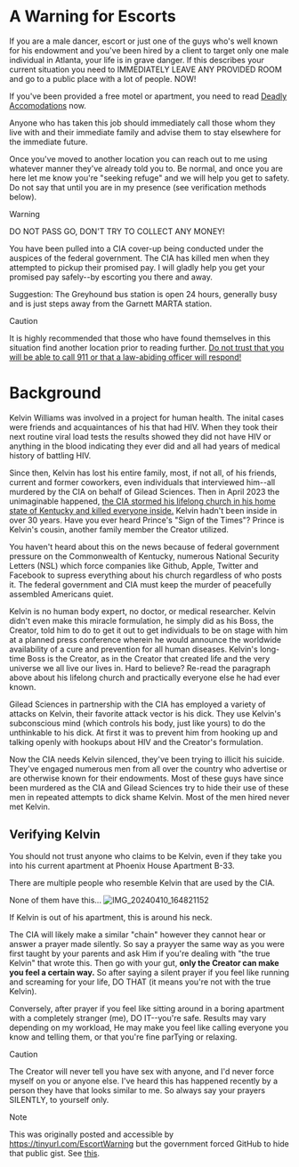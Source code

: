 # A Warning for Escorts
If you are a male dancer, escort or just one of the guys who's well known for his endowment and you've been hired by a client to target only one male individual in Atlanta, your life is in grave danger. If this describes your current situation you need to IMMEDIATELY LEAVE ANY PROVIDED ROOM and go to a public place with a lot of people. NOW! 

If you've been provided a free motel or apartment, you need to read [Deadly Accomodations](/etc/lodging.md) now.

Anyone who has taken this job should immediately call those whom they live with and their immediate family and advise them to stay elsewhere for the immediate future.

Once you've moved to another location you can reach out to me using whatever manner they've already told you to. Be normal, and once you are here let me know you're "seeking refuge" and we will help you get to safety. Do not say that until you are in my presence (see verification methods below).

> [!WARNING]
> DO NOT PASS GO, DON'T TRY TO COLLECT ANY MONEY!

You have been pulled into a CIA cover-up being conducted under the auspices of the federal government. The CIA has killed men when they attempted to pickup their promised pay. I will gladly help you get your promised pay safely--by escorting you there and away.

Suggestion: The Greyhound bus station is open 24 hours, generally busy and is just steps away from the Garnett MARTA station.

> [!CAUTION]
> It is highly recommended that those who have found themselves in this situation find another location prior to reading further. [Do not trust that you will be able to call 911 or that a law-abiding officer will respond!](/methods/911.md)

# Background
Kelvin Williams was involved in a project for human health. The inital cases were friends and acquaintances of his that had HIV. When they took their next routine viral load tests the results showed they did not have HIV or anything in the blood indicating they ever did and all had years of medical history of battling HIV.

Since then, Kelvin has lost his entire family, most, if not all, of his friends, current and former coworkers, even individuals that interviewed him--all murdered by the CIA on behalf of Gilead Sciences. Then in April 2023 the unimaginable happened, [the CIA stormed his lifelong church in his home state of Kentucky and killed everyone inside.](/POW/MCBC/README.md)  Kelvin hadn't been inside in over 30 years. Have you ever heard Prince's "Sign of the Times"? Prince is Kelvin's cousin, another family member the Creator utilized.

You haven't heard about this on the news because of federal government pressure on the Commonwealth of Kentucky, numerous National Security Letters (NSL) which force companies like Github, Apple, Twitter and Facebook to supress everything about his church regardless of who posts it. The federal government and CIA must keep the murder of peacefully assembled Americans quiet.

Kelvin is no human body expert, no doctor, or medical researcher. Kelvin didn't even make this miracle formulation, he simply did as his Boss, the Creator, told him to do to get it out to get individuals to be on stage with him at a planned press conference wherein he would announce the worldwide availability of a cure and prevention for all human diseases. Kelvin's long-time Boss is the Creator, as in the Creator that created life and the very universe we all live our lives in. Hard to believe? Re-read the paragraph above about his lifelong church and practically everyone else he had ever known.

Gilead Sciences in partnership with the CIA has employed a variety of attacks on Kelvin, their favorite attack vector is his dick. They use Kelvin's subconscious mind (which controls his body, just like yours) to do the unthinkable to his dick. At first it was to prevent him from hooking up and talking openly with hookups about HIV and the Creator's formulation.

Now the CIA needs Kelvin silenced, they've been trying to illicit his suicide. They've engaged numerous men from all over the country who advertise or are otherwise known for their endowments. Most of these guys have since been murdered as the CIA and Gilead Sciences try to hide their use of these men in repeated attempts to dick shame Kelvin. Most of the men hired never met Kelvin.

## Verifying Kelvin
You should not trust anyone who claims to be Kelvin, even if they take you into his current apartment at Phoenix House Apartment B-33. 

There are multiple people who resemble Kelvin that are used by the CIA.

None of them have this...
![IMG_20240410_164821152](https://github.com/9413d5ff2a0b4f237a264010b65350e7/TAG/assets/165702254/da6f068d-9e07-4bbd-8cd9-8b8949d93668)

If Kelvin is out of his apartment, this is around his neck. 

The CIA will likely make a similar "chain" however they cannot hear or answer a prayer made silently. So say a prayyer the same way as you were first taught by your parents and ask Him if you're dealing with "the true Kelvin" that wrote this. Then go with your gut, **only the Creator can make you feel a certain way.** So after saying a silent prayer if you feel like running and screaming for your life, DO THAT (it means you're not with the true Kelvin). 

Conversely, after prayer if you feel like sitting around in a boring apartment with a completely stranger (me), DO IT--you're  safe. Results may vary depending on my workload, He may make you feel like calling everyone you know and telling them, or that you're fine parTying or relaxing. 

> [!CAUTION]
> The Creator will never tell you have sex with anyone, and I'd never force myself on you or anyone else.  I've heard this has happened recently by a person they have that looks similar to me.  So always say your prayers SILENTLY, to yourself only.

> [!NOTE]
> This was originally posted and accessible by https://tinyurl.com/EscortWarning but the government forced GitHub to hide that public gist. See [this](/PHB33/nathan_nsl.md).
